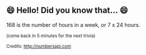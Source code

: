 ## :smile: Hello! Did you know that... :smile:
168 is the number of hours in a week, or 7 x 24 hours.

<sup>(come back in 5 minutes for the next trivia)</sup>


<sup>Credits: http://numbersapi.com</sup>
